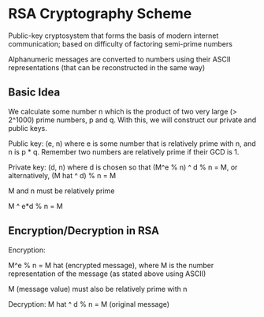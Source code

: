 # RSA Cryptography Scheme

Public-key cryptosystem that forms the basis of modern internet communication; based on difficulty of factoring semi-prime numbers

Alphanumeric messages are converted to numbers using their ASCII representations (that can be reconstructed in the same way)

## Basic Idea

We calculate some number n which is the product of two very large (> 2^1000) prime numbers, p and q. With this, we will construct our private and public keys.

Public key: (e, n) where e is some number that is relatively prime with n, and n is p * q. Remember two numbers are relatively prime if their GCD is 1. 

Private key: (d, n) where d is chosen so that (M^e % n) ^ d % n = M, or alternatively, (M hat ^ d) % n = M

M and n must be relatively prime

M ^ e*d % n = M

## Encryption/Decryption in RSA

Encryption:

M^e % n = M hat (encrypted message), where M is the number representation of the message (as stated above using ASCII)

M (message value) must also be relatively prime with n

Decryption: M hat ^ d % n = M (original message)